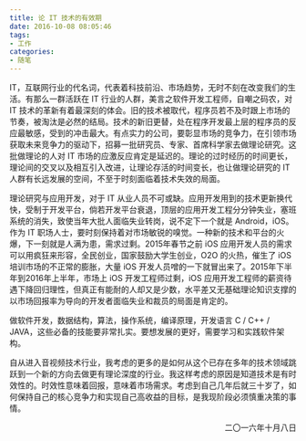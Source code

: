 ```yaml
---
title: 论 IT 技术的有效期
date: 2016-10-08 08:05:46
tags:
- 工作
categories:
- 随笔
---
```


IT，互联网行业的代名词，代表着科技前沿、市场趋势，无时不刻在改变我们的生活。有那么一群活跃在 IT 行业的人群，美言之软件开发工程师，自嘲之码农，对 IT 技术的革新有着最深刻的体会。旧的技术被取代，程序员若不及时跟上市场的节奏，被淘汰是必然的结局。技术的新旧更替，处在程序开发最上层的程序员的反应最敏感，受到的冲击最大。有点实力的公司，要彰显市场的竞争力，在引领市场获取未来竞争力的驱动下，招募一批研究员、专家、首席科学家去做理论研究。这批做理论的人对 IT 市场的应激反应肯定是延迟的。理论的过时经历的时间更长，理论间的交叉以及相互引入改进，让理论存活的时间变长，也让做理论研究的 IT 人群有长远发展的空间，不至于时刻面临着技术失效的局面。

<!-- more -->

理论研究与应用开发，对于 IT 从业人员不可或缺。应用开发用到的技术更新换代快，受制于开发平台，倘若开发平台衰退，顶层的应用开发工程分分钟失业，塞班系统的消失，致使当年大批人面临失业转岗，说不定下一个就是 Android，iOS。作为 IT 职场人士，要时刻保持着对市场敏锐的嗅觉。一种新的技术和平台的火爆，下一刻就是人满为患，需求过剩。2015年春节之前 iOS 应用开发人员的需求可以用疯狂来形容，全民创业，国家鼓励大学生创业，O2O 的火热，催生了 iOS 培训市场的不正常的膨胀，大量 iOS 开发人员噌的一下就冒出来了。2015年下半年到2016年上半年，市场上 iOS 开发工程师过剩，iOS 应用开发工程师的薪资待遇下降回归理性，但真正有能耐的人却又是少数，水平差又无基础理论知识支撑的以市场回报率为导向的开发者面临失业和裁员的局面是肯定的。

做软件开发，数据结构，算法，操作系统，编译原理，开发语言 C / C++ / JAVA，这些必备的技能要非常扎实。要想发展的更好，需要学习和实践软件架构。

自从进入音视频技术行业，我考虑的更多的是如何从这个已存在多年的技术领域跳跃到一个新的方向去做更有理论深度的行业。我这样考虑的原因是知道技术是有时效性的。时效性意味着回报，意味着市场需求。考虑到自己几年后就三十岁了，如何保持自己的核心竞争力和实现自己高收益的目标，是我现阶段必须慎重决策的事情。

<p align="right">二〇一六年十月八日</p>